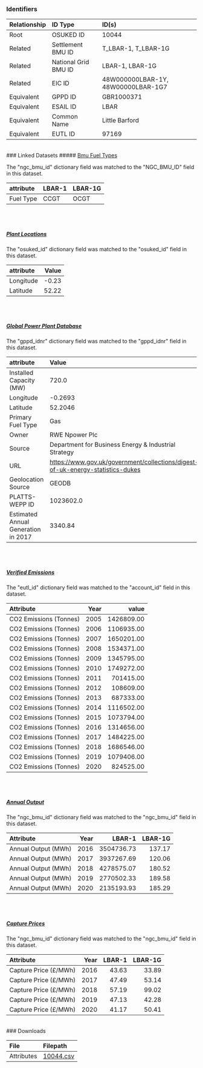 ### Identifiers

| Relationship   | ID Type              | ID(s)                              |
|:---------------|:---------------------|:-----------------------------------|
| Root           | OSUKED ID            | 10044                              |
| Related        | Settlement BMU ID    | T_LBAR-1, T_LBAR-1G                |
| Related        | National Grid BMU ID | LBAR-1, LBAR-1G                    |
| Related        | EIC ID               | 48W000000LBAR-1Y, 48W00000LBAR-1G7 |
| Equivalent     | GPPD ID              | GBR1000371                         |
| Equivalent     | ESAIL ID             | LBAR                               |
| Equivalent     | Common Name          | Little Barford                     |
| Equivalent     | EUTL ID              | 97169                              |

<br>
### Linked Datasets
##### <a href="https://osuked.github.io/Power-Station-Dictionary/datasets/bmu-fuel-types">Bmu Fuel Types</a>



The "ngc_bmu_id" dictionary field was matched to the "NGC_BMU_ID" field in this dataset.

| attribute   | LBAR-1   | LBAR-1G   |
|:------------|:---------|:----------|
| Fuel Type   | CCGT     | OCGT      |

<br><br>
##### <a href="https://osuked.github.io/Power-Station-Dictionary/datasets/plant-locations">Plant Locations</a>



The "osuked_id" dictionary field was matched to the "osuked_id" field in this dataset.

| attribute   |   Value |
|:------------|--------:|
| Longitude   |   -0.23 |
| Latitude    |   52.22 |

<br><br>
##### <a href="https://osuked.github.io/Power-Station-Dictionary/datasets/global-power-plant-database">Global Power Plant Database</a>



The "gppd_idnr" dictionary field was matched to the "gppd_idnr" field in this dataset.

| attribute                           | Value                                                                          |
|:------------------------------------|:-------------------------------------------------------------------------------|
| Installed Capacity (MW)             | 720.0                                                                          |
| Longitude                           | -0.2693                                                                        |
| Latitude                            | 52.2046                                                                        |
| Primary Fuel Type                   | Gas                                                                            |
| Owner                               | RWE Npower Plc                                                                 |
| Source                              | Department for Business Energy & Industrial Strategy                           |
| URL                                 | https://www.gov.uk/government/collections/digest-of-uk-energy-statistics-dukes |
| Geolocation Source                  | GEODB                                                                          |
| PLATTS-WEPP ID                      | 1023602.0                                                                      |
| Estimated Annual Generation in 2017 | 3340.84                                                                        |

<br><br>
##### <a href="https://osuked.github.io/Power-Station-Dictionary/datasets/verified-emissions">Verified Emissions</a>



The "eutl_id" dictionary field was matched to the "account_id" field in this dataset.

| Attribute              |   Year |      value |
|:-----------------------|-------:|-----------:|
| CO2 Emissions (Tonnes) |   2005 | 1426809.00 |
| CO2 Emissions (Tonnes) |   2006 | 1106935.00 |
| CO2 Emissions (Tonnes) |   2007 | 1650201.00 |
| CO2 Emissions (Tonnes) |   2008 | 1534371.00 |
| CO2 Emissions (Tonnes) |   2009 | 1345795.00 |
| CO2 Emissions (Tonnes) |   2010 | 1749272.00 |
| CO2 Emissions (Tonnes) |   2011 |  701415.00 |
| CO2 Emissions (Tonnes) |   2012 |  108609.00 |
| CO2 Emissions (Tonnes) |   2013 |  687333.00 |
| CO2 Emissions (Tonnes) |   2014 | 1116502.00 |
| CO2 Emissions (Tonnes) |   2015 | 1073794.00 |
| CO2 Emissions (Tonnes) |   2016 | 1314656.00 |
| CO2 Emissions (Tonnes) |   2017 | 1484225.00 |
| CO2 Emissions (Tonnes) |   2018 | 1686546.00 |
| CO2 Emissions (Tonnes) |   2019 | 1079406.00 |
| CO2 Emissions (Tonnes) |   2020 |  824525.00 |

<br><br>
##### <a href="https://osuked.github.io/Power-Station-Dictionary/datasets/annual-output">Annual Output</a>



The "ngc_bmu_id" dictionary field was matched to the "ngc_bmu_id" field in this dataset.

| Attribute           |   Year |     LBAR-1 |   LBAR-1G |
|:--------------------|-------:|-----------:|----------:|
| Annual Output (MWh) |   2016 | 3504736.73 |    137.17 |
| Annual Output (MWh) |   2017 | 3937267.69 |    120.06 |
| Annual Output (MWh) |   2018 | 4278575.07 |    180.52 |
| Annual Output (MWh) |   2019 | 2770502.33 |    189.58 |
| Annual Output (MWh) |   2020 | 2135193.93 |    185.29 |

<br><br>
##### <a href="https://osuked.github.io/Power-Station-Dictionary/datasets/capture-prices">Capture Prices</a>



The "ngc_bmu_id" dictionary field was matched to the "ngc_bmu_id" field in this dataset.

| Attribute             |   Year |   LBAR-1 |   LBAR-1G |
|:----------------------|-------:|---------:|----------:|
| Capture Price (£/MWh) |   2016 |    43.63 |     33.89 |
| Capture Price (£/MWh) |   2017 |    47.49 |     53.14 |
| Capture Price (£/MWh) |   2018 |    57.19 |     99.02 |
| Capture Price (£/MWh) |   2019 |    47.13 |     42.28 |
| Capture Price (£/MWh) |   2020 |    41.17 |     50.41 |


<br>
### Downloads


| File       | Filepath                                                                              |
|:-----------|:--------------------------------------------------------------------------------------|
| Attributes | [10044.csv](https://osuked.github.io/Power-Station-Dictionary/object_attrs/10044.csv) |
